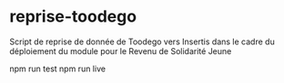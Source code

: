 # reprise-toodego
Script de reprise de donnée de Toodego vers Insertis dans le cadre du déploiement du module pour le Revenu de Solidarité Jeune

npm run test
npm run live
